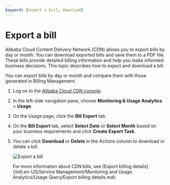 ```yaml
---
keyword: [export a bill, download]
---
```


# Export a bill

Alibaba Cloud Content Delivery Network \(CDN\) allows you to export bills by day or month. You can download exported bills and save them to a PDF file. These bills provide detailed billing information and help you make informed business decisions. This topic describes how to export and download a bill.

You can export bills by day or month and compare them with those generated in Billing Management.

1.  Log on to the [Alibaba Cloud CDN console](https://cdn.console.aliyun.com).

2.  In the left-side navigation pane, choose **Monitoring & Usage Analytics** \> **Usage**.

3.  On the Usage page, click the **Bill Export** tab.

4.  On the **Bill Export** tab, select **Select Date** or **Select Month** based on your business requirements and click **Create Export Task**.

5.  You can click **Download** or **Delete** in the Actions column to download or delete a bill.

    ![Export a bill](https://static-aliyun-doc.oss-accelerate.aliyuncs.com/assets/img/en-US/0019438951/p10071.png)

    For more information about CDN bills, see [Export billing details](/intl.en-US/Service Management/Monitoring and Usage Analytics/Usage Query/Export billing details.md).


